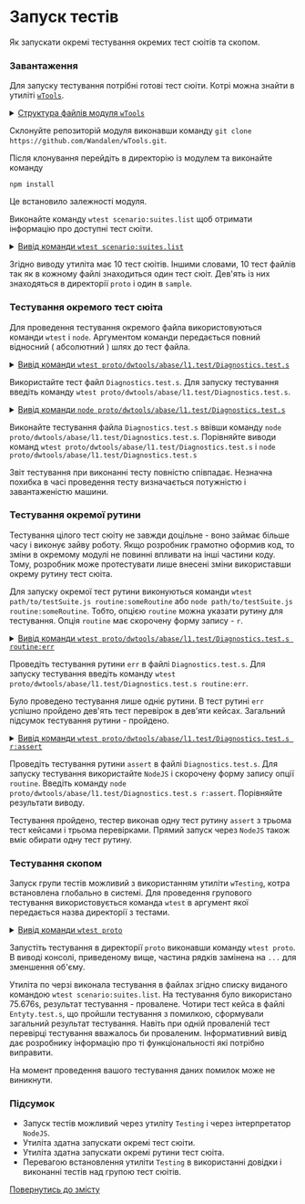 # Запуск тестів

Як запускати окремі тестування окремих тест сюітів та скопом.

### Завантаження

Для запуску тестування потрібні готові тест сюіти. Котрі можна знайти в утиліті [`wTools`](<https://github.com/Wandalen/wTools>).

<details>
  <summary><u>Структура файлів модуля <code>wTools</code></u></summary>

```
wTools
   ├── .git
   ├── doc
   ├── out
   ├── proto
   ├── sample
   ├── ...
   └── package.json

```

</details>

Склонуйте репозиторій модуля виконавши команду `git clone https://github.com/Wandalen/wTools.git`.

Після клонування перейдіть в директорію із модулем та виконайте команду

```
npm install
```

Це встановило залежності модуля.

Виконайте команду `wtest scenario:suites.list` щоб отримати інформацію про доступні тест сюіти.

<details>
  <summary><u>Вивід команди <code>wtest scenario:suites.list</code></u></summary>

```
[user@user ~]$ wtest . scenario:suites.list

/.../wTools/proto/dwtools/abase/l1.test/Array.test.s:19500 - enabled
/.../wTools/proto/dwtools/abase/l1.test/Diagnostics.test.s:309 - enabled
/.../wTools/proto/dwtools/abase/l1.test/Entity.test.s:808 - enabled
/.../wTools/proto/dwtools/abase/l1.test/Map.test.s:4034 - enabled
/.../wTools/proto/dwtools/abase/l1.test/Regexp.test.s:1749 - enabled
/.../wTools/proto/dwtools/abase/l1.test/Routine.test.s:1558 - enabled
/.../wTools/proto/dwtools/abase/l1.test/String.test.s:3887 - enabled
/.../wTools/proto/dwtools/abase/l1.test/Typing.test.s:97 - enabled
/.../wTools/proto/dwtools/abase/l2.test/StringTools.test.s:10462 - enabled
/.../wTools/sample/Sample.test.s:92 - enabled
10 test suites

```

</details>

Згідно виводу утиліта має 10 тест сюітів. Іншими словами, 10 тест файлів так як в кожному файлі знаходиться один тест сюіт. Дев'ять із них знаходяться в директорії `proto` i один в `sample`.

### Тестування окремого тест сюіта

Для проведення тестування окремого файла використовуються команди `wtest` i `node`. Аргументом команди передається повний відносний ( абсолютний ) шлях до тест файла.

<details>
  <summary><u>Вивід команди <code>wtest proto/dwtools/abase/l1.test/Diagnostics.test.s</code></u></summary>

```
[user@user ~]$ wtest proto/dwtools/abase/l1.test/Diagnostics.test.s

Running test suite ( Tools/base/l1/Diagnostics ) ..
    at  /.../sources/wTools/proto/dwtools/abase/l1.test/Diagnostics.test.s:309

      Passed test routine ( Tools/base/l1/Diagnostics / _err ) in 0.133s
      Passed test routine ( Tools/base/l1/Diagnostics / err ) in 0.075s
      Passed test routine ( Tools/base/l1/Diagnostics / errLog ) in 0.071s
      Passed test routine ( Tools/base/l1/Diagnostics / assert ) in 0.060s
      Passed test routine ( Tools/base/l1/Diagnostics / diagnosticStack ) in 0.053s

    Passed test checks 34 / 34
    Passed test cases 30 / 30
    Passed test routines 5 / 5
    Test suite ( Tools/base/l1/Diagnostics ) ... in 1.088s ... ok


  Testing ... in 1.679s ... ok

```

</details>

Використайте тест файл `Diagnostics.test.s`. Для запуску тестування введіть команду `wtest proto/dwtools/abase/l1.test/Diagnostics.test.s`.

<details>
  <summary><u>Вивід команди <code>node proto/dwtools/abase/l1.test/Diagnostics.test.s</code></u></summary>

```
[user@user ~]$ node proto/dwtools/abase/l1.test/Diagnostics.test.s

Running test suite ( Tools/base/l1/Diagnostics ) ..
    at  /.../sources/wTools/proto/dwtools/abase/l1.test/Diagnostics.test.s:309

      Passed test routine ( Tools/base/l1/Diagnostics / _err ) in 0.121s
      Passed test routine ( Tools/base/l1/Diagnostics / err ) in 0.079s
      Passed test routine ( Tools/base/l1/Diagnostics / errLog ) in 0.080s
      Passed test routine ( Tools/base/l1/Diagnostics / assert ) in 0.061s
      Passed test routine ( Tools/base/l1/Diagnostics / diagnosticStack ) in 0.048s

    Passed test checks 34 / 34
    Passed test cases 30 / 30
    Passed test routines 5 / 5
    Test suite ( Tools/base/l1/Diagnostics ) ... in 1.122s ... ok


  Testing ... in 1.725s ... ok

```

</details>

Виконайте тестування файла `Diagnostics.test.s` ввівши команду `node proto/dwtools/abase/l1.test/Diagnostics.test.s`. Порівняйте виводи команд `wtest proto/dwtools/abase/l1.test/Diagnostics.test.s` i `node proto/dwtools/abase/l1.test/Diagnostics.test.s`

Звіт тестування при виконанні тесту повністю співпадає. Незначна похибка в часі проведення тесту визначається потужністю і завантаженістю машини.

### Тестування окремої рутини

Тестування цілого тест сюіту не завжди доцільне - воно займає більше часу і виконує зайву роботу. Якщо розробник грамотно оформив код, то зміни в окремому модулі не повинні впливати на інші частини коду. Тому, розробник може протестувати лише внесені зміни використавши окрему рутину тест сюіта.

Для запуску окремої тест рутини виконуються команди `wtest path/to/testSuite.js routine:someRoutine` або `node path/to/testSuite.js routine:someRoutine`. Тобто, опцією `routine` можна указати рутину для тестування. Опція `routine` має скорочену форму запису - `r`.

<details>
  <summary><u>Вивід команди <code>wtest proto/dwtools/abase/l1.test/Diagnostics.test.s routine:err</code></u></summary>

```
[user@user ~]$ wtest proto/dwtools/abase/l1.test/Diagnostics.test.s routine:err

Running test suite ( Tools/base/l1/Diagnostics ) ..
    at  /.../sources/wTools/proto/dwtools/abase/l1.test/Diagnostics.test.s:309

       Passed test routine ( Tools/base/l1/Diagnostics / err ) in 0.121s

    Passed test checks 9 / 9
    Passed test cases 9 / 9
    Passed test routines 1 / 1
    Test suite ( Tools/base/l1/Diagnostics ) ... in 0.765s ... ok


  Testing ... in 1.346s ... ok

```

</details>

Проведіть тестування рутини `err` в файлі `Diagnostics.test.s`. Для запуску тестування введіть команду `wtest proto/dwtools/abase/l1.test/Diagnostics.test.s routine:err`.

Було проведено тестування лише одніє рутини. В тест рутині `err` успішно пройдено дев'ять тест перевірок в дев'яти кейсах. Загальний підсумок тестування рутини - пройдено.

<details>
  <summary><u>Вивід команди <code>wtest proto/dwtools/abase/l1.test/Diagnostics.test.s r:assert</code></u></summary>

```
[user@user ~]$ wtest proto/dwtools/abase/l1.test/Diagnostics.test.s routine:assert

Running test suite ( Tools/base/l1/Diagnostics ) ..
    at  /.../sources/wTools/proto/dwtools/abase/l1.test/Diagnostics.test.s:309

       Passed test routine ( Tools/base/l1/Diagnostics / assert ) in 0.068s

    Passed test checks 3 / 3
    Passed test cases 3 / 3
    Passed test routines 1 / 1
    Test suite ( Tools/base/l1/Diagnostics ) ... in 0.714s ... ok


  Testing ... in 1.290s ... ok

```

</details>

Проведіть тестування рутини `assert` в файлі `Diagnostics.test.s`. Для запуску тестування використайте `NodeJS` і скорочену форму запису опції `routine`. Введіть команду `node proto/dwtools/abase/l1.test/Diagnostics.test.s r:assert`. Порівняйте результати виводу.

Тестування пройдено, тестер виконав одну тест рутину `assert` з трьома тест кейсами і трьома перевірками. Прямий запуск через `NodeJS` також вміє обирати одну тест рутину.

### Тестування скопом

Запуск групи тестів можливий з використанням утиліти `wTesting`, котра встановлена глобально в системі. Для проведення групового тестування використовується команда `wtest` в аргумент якої передається назва директорії з тестами.

<details>
  <summary><u>Вивід команди <code>wtest proto</code></u></summary>

```
[user@user ~]$ wtest proto

Running test suite ( Tools/base/l1/Array ) ..
    at  /.../sources/wTools/proto/dwtools/abase/l1.test/Array.test.s:19500

      Passed test routine ( Tools/base/l1/Array / bufferFrom ) in 0.145s
      Passed test routine ( Tools/base/l1/Array / bufferRelen ) in 0.073s
      Passed test routine ( Tools/base/l1/Array / bufferRetype ) in 0.071s
      ...

    Passed test checks 4293 / 4293
    Passed test cases 1891 / 1891
    Passed test routines 173 / 173
    Test suite ( Tools/base/l1/Array ) ... in 44.598s ... ok

    Running test suite ( Tools/base/l1/Diagnostics ) ..
    at  /.../sources/wTools/proto/dwtools/abase/l1.test/Diagnostics.test.s:309

      Passed test routine ( Tools/base/l1/Diagnostics / _err ) in 0.174s
      Passed test routine ( Tools/base/l1/Diagnostics / err ) in 0.061s
      Passed test routine ( Tools/base/l1/Diagnostics / errLog ) in 0.054s
      Passed test routine ( Tools/base/l1/Diagnostics / assert ) in 0.041s
      Passed test routine ( Tools/base/l1/Diagnostics / diagnosticStack ) in 0.048s

    Passed test checks 34 / 34
    Passed test cases 30 / 30
    Passed test routines 5 / 5
    Test suite ( Tools/base/l1/Diagnostics ) ... in 1.030s ... ok

    Running test suite ( Tools/base/l1/Entity ) ..
    at  /.../sources/wTools/proto/dwtools/abase/l1.test/Entity.test.s:808

      Passed test routine ( Tools/base/l1/Entity / eachSample ) in 0.070s
      Passed test routine ( Tools/base/l1/Entity / entityMap ) in 0.094s
      Passed test routine ( Tools/base/l1/Entity / entityFilter ) in 0.073s
      ...
        Test check ( Tools/base/l1/Entity / entitySize / atomic type # 2 ) ... failed
        Test check ( Tools/base/l1/Entity / entitySize / arraylike # 4 ) ... failed
        Test check ( Tools/base/l1/Entity / entitySize / object # 5 ) ... failed
        Test check ( Tools/base/l1/Entity / entitySize / empty call # 6 ) ... failed
      Failed test routine ( Tools/base/l1/Entity / entitySize ) in 0.120s

    Passed test checks 80 / 84
    Passed test cases 76 / 80
    Passed test routines 9 / 10
    Test suite ( Tools/base/l1/Entity ) ... in 1.089s ... failed

    Running test suite ( Tools/base/l1/Map ) ..
    at  /.../sources/wTools/proto/dwtools/abase/l1.test/Map.test.s:4034

      Passed test routine ( Tools/base/l1/Map / mapIs ) in 0.062s
      Passed test routine ( Tools/base/l1/Map / mapCloneAssigning ) in 0.081s
      Passed test routine ( Tools/base/l1/Map / mapExtendConditional ) in 0.072s
      ...

    Passed test checks 686 / 686
    Passed test cases 355 / 355
    Passed test routines 45 / 45
    Test suite ( Tools/base/l1/Map ) ... in 6.329s ... ok

    Running test suite ( Tools/base/l1/Regexp ) ..
    at  /.../sources/wTools/proto/dwtools/abase/l1.test/Regexp.test.s:1749

      Passed test routine ( Tools/base/l1/Regexp / regexpIdentical ) in 0.069s
      Passed test routine ( Tools/base/l1/Regexp / regexpsSources ) in 0.143s
      Passed test routine ( Tools/base/l1/Regexp / regexpsJoin ) in 0.103s
      ...

    Passed test checks 237 / 237
    Passed test cases 211 / 211
    Passed test routines 15 / 15
    Test suite ( Tools/base/l1/Regexp ) ... in 2.755s ... ok

    Running test suite ( Tools/base/l1/Routine ) ..
    at  /.../sources/wTools/proto/dwtools/abase/l1.test/Routine.test.s:1558

      Passed test routine ( Tools/base/l1/Routine / _routineJoin ) in 0.084s
      Passed test routine ( Tools/base/l1/Routine / constructorJoin ) in 0.165s
      Passed test routine ( Tools/base/l1/Routine / routineJoin ) in 0.075s
      ...

    Passed test checks 259 / 259
    Passed test cases 71 / 71
    Passed test routines 9 / 9
    Test suite ( Tools/base/l1/Routine ) ... in 2.290s ... ok

    Running test suite ( Tools/base/l1/String ) ..
    at  /.../sources/wTools/proto/dwtools/abase/l1.test/String.test.s:3887

      Passed test routine ( Tools/base/l1/String / strLeft ) in 0.500s
      Passed test routine ( Tools/base/l1/String / strRight ) in 0.552s
      Passed test routine ( Tools/base/l1/String / strEquivalent ) in 0.075s
      ...

    Passed test checks 714 / 714
    Passed test cases 298 / 298
    Passed test routines 19 / 19
    Test suite ( Tools/base/l1/String ) ... in 4.814s ... ok

    Running test suite ( Tools/base/l1/Typing ) ..
    at  /.../sources/wTools/proto/dwtools/abase/l1.test/Typing.test.s:97

      Passed test routine ( Tools/base/l1/Typing / objectLike ) in 0.074s
      Passed test routine ( Tools/base/l1/Typing / promiseIs ) in 0.042s
      Passed test routine ( Tools/base/l1/Typing / consequenceLike ) in 0.041s

    Passed test checks 20 / 20
    Passed test cases 2 / 2
    Passed test routines 3 / 3
    Test suite ( Tools/base/l1/Typing ) ... in 0.756s ... ok

    Running test suite ( Tools/base/l2/String ) ..
    at  /.../sources/wTools/proto/dwtools/abase/l2.test/StringTools.test.s:10462

      Passed test routine ( Tools/base/l2/String / strRemoveBegin ) in 0.216s
      Passed test routine ( Tools/base/l2/String / strRemoveEnd ) in 0.226s
      Passed test routine ( Tools/base/l2/String / strRemove ) in 0.204s
      ...

    Passed test checks 1311 / 1311
    Passed test cases 930 / 930
    Passed test routines 40 / 40
    Test suite ( Tools/base/l2/String ) ... in 10.201s ... ok



  Testing ... in 75.676s ... failed

```

</details>

Запустіть тестування в директорії `proto` виконавши команду `wtest proto`. В виводі консолі, приведеному вище, частина рядків замінена на `...` для зменшення об'єму.

Утиліта по черзі виконала тестування в файлах згідно списку виданого командою `wtest scenario:suites.list`. На тестування було використано 75.676s, результат тестування - провалене. Чотири тест кейса в файлі `Entyty.test.s`, що пройшли тестування з помилкою, сформували загальний результат тестування. Навіть при одній проваленій тест перевірці тестування вважалось би проваленим. Інформативний вивід дає розробнику інформацію про ті функціональності які потрібно виправити.

На момент проведення вашого тестування даних помилок може не виникнути.

### Підсумок

- Запуск тестів можливий через утиліту `Testing` i через інтерпретатор `NodeJS`.
- Утиліта здатна запускати окремі тест сюіти.
- Утиліта здатна запускати окремі рутини тест сюіта.
- Перевагою встановлення утиліти `Testing` в використанні довідки і виконанні тестів над групою тест сюітів.

[Повернутись до змісту](../README.md#Туторіали)
